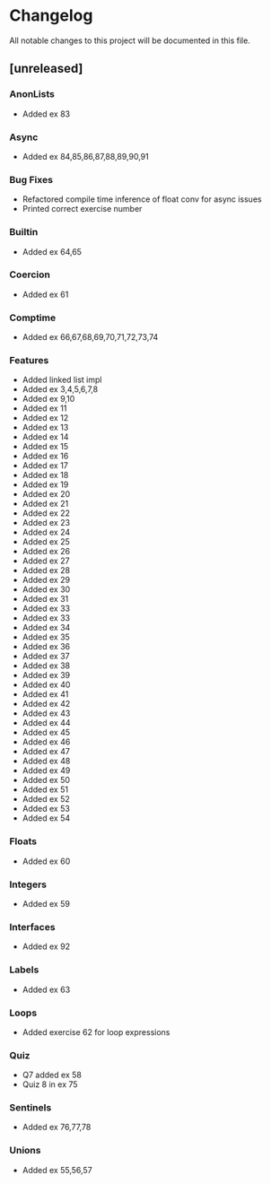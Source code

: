 # Changelog

All notable changes to this project will be documented in this file.

## [unreleased]

### AnonLists

- Added ex 83

### Async

- Added ex 84,85,86,87,88,89,90,91

### Bug Fixes

- Refactored compile time inference of float conv for async issues
- Printed correct exercise number

### Builtin

- Added ex 64,65

### Coercion

- Added ex 61

### Comptime

- Added ex 66,67,68,69,70,71,72,73,74

### Features

- Added linked list impl
- Added ex 3,4,5,6,7,8
- Added ex 9,10
- Added ex 11
- Added ex 12
- Added ex 13
- Added ex 14
- Added ex 15
- Added ex 16
- Added ex 17
- Added ex 18
- Added ex 19
- Added ex 20
- Added ex 21
- Added ex 22
- Added ex 23
- Added ex 24
- Added ex 25
- Added ex 26
- Added ex 27
- Added ex 28
- Added ex 29
- Added ex 30
- Added ex 31
- Added ex 33
- Added ex 33
- Added ex 34
- Added ex 35
- Added ex 36
- Added ex 37
- Added ex 38
- Added ex 39
- Added ex 40
- Added ex 41
- Added ex 42
- Added ex 43
- Added ex 44
- Added ex 45
- Added ex 46
- Added ex 47
- Added ex 48
- Added ex 49
- Added ex 50
- Added ex 51
- Added ex 52
- Added ex 53
- Added ex 54

### Floats

- Added ex 60

### Integers

- Added ex 59

### Interfaces

- Added ex 92

### Labels

- Added ex 63

### Loops

- Added exercise 62 for loop expressions

### Quiz

- Q7 added ex 58
- Quiz 8 in ex 75

### Sentinels

- Added ex 76,77,78

### Unions

- Added ex 55,56,57

<!-- generated by git-cliff -->
